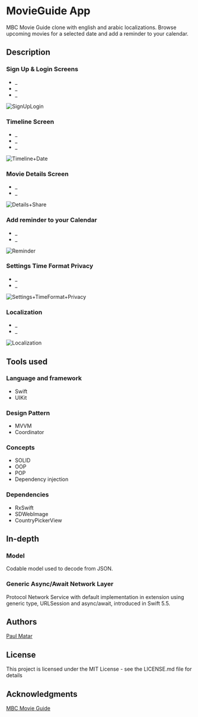 # MovieGuide App



MBC Movie Guide clone with english and arabic localizations. Browse upcoming movies for a selected date and add a reminder to your calendar.

## Description


### Sign Up & Login Screens
* _
* _
* _

![SignUpLogin](https://user-images.githubusercontent.com/24648375/188487992-63b5c06e-a9b5-4eb7-8498-c85bd46b3c54.gif)

### Timeline Screen
* _
* _
* _

![Timeline+Date](https://user-images.githubusercontent.com/24648375/189544958-c2c5cd3e-4922-4a9b-9e30-2c3755cb4abb.gif)

### Movie Details Screen
* _
* _

![Details+Share](https://user-images.githubusercontent.com/24648375/189544991-6ebe4712-dc7a-4b9d-b22d-bb4232863fa2.gif)


### Add reminder to your Calendar
* _
* _

![Reminder](https://user-images.githubusercontent.com/24648375/189545019-fc86739f-ff77-4aa4-83f3-c1fec6faffb0.gif)


### Settings Time Format Privacy
* _
* _

![Settings+TimeFormat+Privacy](https://user-images.githubusercontent.com/24648375/189545055-3b22055c-3592-4894-b334-7e2891c15d8f.gif)

### Localization
* _
* _

![Localization](https://user-images.githubusercontent.com/24648375/189545083-8c6cba62-5e27-4375-97e1-454b849b0b9f.gif)

## Tools used

### Language and framework

* Swift 
* UIKit

### Design Pattern

* MVVM 
* Coordinator

### Concepts

* SOLID
* OOP
* POP
* Dependency injection

### Dependencies

* RxSwift
* SDWebImage
* CountryPickerView

## In-depth 

### Model 

Codable model used to decode from JSON.


### Generic Async/Await Network Layer

Protocol Network Service with default implementation in extension using generic type, URLSession and async/await, introduced in Swift 5.5.


## Authors

 [Paul Matar](https://www.linkedin.com/in/paul-matar/)



## License

This project is licensed under the MIT License - see the LICENSE.md file for details

## Acknowledgments


[MBC Movie Guide](https://apps.apple.com/us/app/mbc-movie-guide/id508408034)
